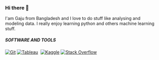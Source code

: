 ### Hi there 👋

I'am Gaju from Bangladesh and I love to do stuff like analysing and modeling data. I really enjoy learning python and others machine learning stuff.




<!--
**Dev-Gaju/Dev-Gaju** is a ✨ _special_ ✨ repository because its `README.md` (this file) appears on your GitHub profile.

Here are some ideas to get you started:

- 🔭 I’m currently working on ...
- 🌱 I’m currently learning ...
- 👯 I’m looking to collaborate on ...
- 🤔 I’m looking for help with ...
- 💬 Ask me about ...
- 📫 How to reach me: ...
- 😄 Pronouns: ...
- ⚡ Fun fact: ...
-->
##### SOFTWARE AND TOOLS

<p align="left">
    <a href="#"><img alt="Git" src="https://img.shields.io/badge/Git-F05033.svg?logo=git&logoColor=white"></a>
    <a href="#"><img alt="Tableau" src="https://img.shields.io/badge/Adobe-FF0000.svg?logo=adobe&logoColor=white"></a>
    <a href="#"><img alt="" src="https://img.shields.io/badge/Codepen-000000.svg?logo=codepen&logoColor=white"></a>
    <a href="#"><img alt="Kaggle" src="https://img.shields.io/badge/Google%20Sheets-34A853.svg?logo=google%20sheets&logoColor=white"></a>
    <a href="https://stackoverflow.com/users/12081080/md-gazuruddin"><img alt="Stack Overflow" src="https://img.shields.io/badge/-Stack%20Overflow-FE7A16?logo=stack-overflow&logoColor=white"></a>
</p>


